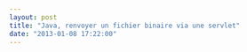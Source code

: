 ```yaml
---
layout: post
title: "Java, renvoyer un fichier binaire via une servlet"
date: "2013-01-08 17:22:00"
---
```

<script src="http://pastebin.com/embed_js.php?i=f910uYrD"></script>

<div style="height: 0; overflow: hidden;">java, setContentType, addHeader, HttpServletRequest req, HttpServletResponse resp,Pragma,msword, getServletContext, getRealPath, FileInputStream, ServletOutputStream, IOUtils, copy
</div>
